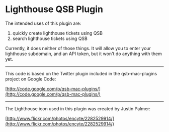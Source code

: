 Lighthouse QSB Plugin
================================================================================

The intended uses of this plugin are:

 1. quickly create lighthouse tickets using QSB
 2. search lighthouse tickets using QSB

Currently, it does neither of those things. It will allow you to enter your
lighthouse subdomain, and an API token, but it won't do anything with them yet.

--------------------------------------------------------------------------------
This code is based on the Twitter plugin included in the qsb-mac-plugins project
on Google Code:

[http://code.google.com/p/qsb-mac-plugins/](http://code.google.com/p/qsb-mac-plugins/)

--------------------------------------------------------------------------------
The Lighthouse icon used in this plugin was created by Justin Palmer:

[http://www.flickr.com/photos/encyte/2282529914/](http://www.flickr.com/photos/encyte/2282529914/)
